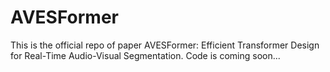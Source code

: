 # AVESFormer

This is the official repo of paper AVESFormer: Efficient Transformer Design for Real-Time Audio-Visual Segmentation. Code is coming soon...
